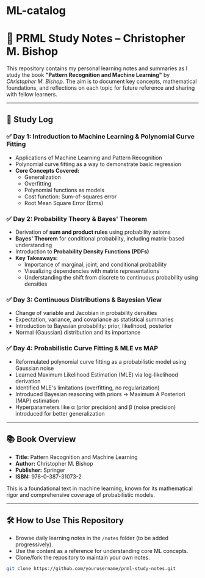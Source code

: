# ML-catalog
# 📘 PRML Study Notes – Christopher M. Bishop

This repository contains my personal learning notes and summaries as I study the book **"Pattern Recognition and Machine Learning"** by *Christopher M. Bishop*. The aim is to document key concepts, mathematical foundations, and reflections on each topic for future reference and sharing with fellow learners.

---

## 📅 Study Log

### ✅ Day 1: Introduction to Machine Learning & Polynomial Curve Fitting
- Applications of Machine Learning and Pattern Recognition
- Polynomial curve fitting as a way to demonstrate basic regression
- **Core Concepts Covered:**
  - Generalization
  - Overfitting
  - Polynomial functions as models
  - Cost function: Sum-of-squares error
  - Root Mean Square Error (Erms)
 
### ✅ Day 2: Probability Theory & Bayes' Theorem
- Derivation of **sum and product rules** using probability axioms
- **Bayes' Theorem** for conditional probability, including matrix-based understanding
- Introduction to **Probability Density Functions (PDFs)**
- **Key Takeaways:**
  - Importance of marginal, joint, and conditional probability
  - Visualizing dependencies with matrix representations
  - Understanding the shift from discrete to continuous probability using densities


### ✅ Day 3: Continuous Distributions & Bayesian View
- Change of variable and Jacobian in probability densities
- Expectation, variance, and covariance as statistical summaries
- Introduction to Bayesian probability: prior, likelihood, posterior
- Normal (Gaussian) distribution and its importance

### ✅ Day 4: Probabilistic Curve Fitting & MLE vs MAP
- Reformulated polynomial curve fitting as a probabilistic model using Gaussian noise
- Learned Maximum Likelihood Estimation (MLE) via log-likelihood derivation
- Identified MLE's limitations (overfitting, no regularization)
- Introduced Bayesian reasoning with priors → Maximum A Posteriori (MAP) estimation
- Hyperparameters like α (prior precision) and β (noise precision) introduced for better generalization


---

## 📚 Book Overview

- **Title:** Pattern Recognition and Machine Learning
- **Author:** Christopher M. Bishop
- **Publisher:** Springer
- **ISBN:** 978-0-387-31073-2

This is a foundational text in machine learning, known for its mathematical rigor and comprehensive coverage of probabilistic models.

---

## 🛠️ How to Use This Repository

- Browse daily learning notes in the `/notes` folder (to be added progressively).
- Use the content as a reference for understanding core ML concepts.
- Clone/fork the repository to maintain your own notes.

```bash
git clone https://github.com/yourusername/prml-study-notes.git
